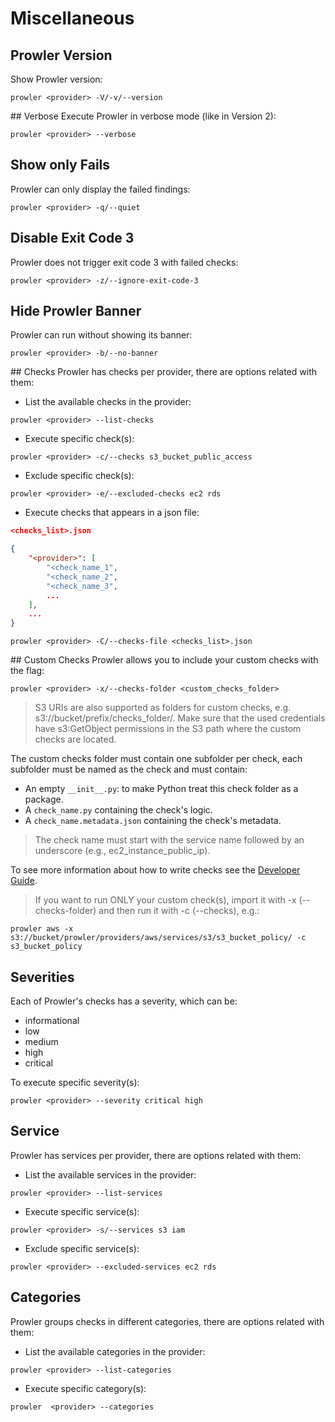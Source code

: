# Miscellaneous
## Prowler Version
Show Prowler version:
```console
prowler <provider> -V/-v/--version
```
## Verbose
Execute Prowler in verbose mode (like in Version 2):
```console
prowler <provider> --verbose
```
## Show only Fails
Prowler can only display the failed findings:
```console
prowler <provider> -q/--quiet
```
## Disable Exit Code 3
Prowler does not trigger exit code 3 with failed checks:
```console
prowler <provider> -z/--ignore-exit-code-3
```
## Hide Prowler Banner
Prowler can run without showing its banner:
```console
prowler <provider> -b/--no-banner
```
## Checks
Prowler has checks per provider, there are options related with them:

- List the available checks in the provider:
```console
prowler <provider> --list-checks
```
- Execute specific check(s):
```console
prowler <provider> -c/--checks s3_bucket_public_access
```
- Exclude specific check(s):
```console
prowler <provider> -e/--excluded-checks ec2 rds
```
- Execute checks that appears in a json file:
```json
<checks_list>.json

{
    "<provider>": [
        "<check_name_1",
        "<check_name_2",
        "<check_name_3",
        ...
    ],
    ...
}
```
```console
prowler <provider> -C/--checks-file <checks_list>.json
```
## Custom Checks
Prowler allows you to include your custom checks with the flag:
```console
prowler <provider> -x/--checks-folder <custom_checks_folder>
```
> S3 URIs are also supported as folders for custom checks, e.g. s3://bucket/prefix/checks_folder/. Make sure that the used credentials have s3:GetObject permissions in the S3 path where the custom checks are located.

The custom checks folder must contain one subfolder per check, each subfolder must be named as the check and must contain:

- An empty `__init__.py`: to make Python treat this check folder as a package.
- A `check_name.py` containing the check's logic.
- A `check_name.metadata.json` containing the check's metadata.
>The check name must start with the service name followed by an underscore (e.g., ec2_instance_public_ip).

To see more information about how to write checks see the [Developer Guide](../developer-guide/checks.md#create-a-new-check-for-a-provider).

> If you want to run ONLY your custom check(s), import it with -x (--checks-folder) and then run it with -c (--checks), e.g.:
```console
prowler aws -x s3://bucket/prowler/providers/aws/services/s3/s3_bucket_policy/ -c s3_bucket_policy
```

## Severities
Each of Prowler's checks has a severity, which can be:
- informational
- low
- medium
- high
- critical

To execute specific severity(s):
```console
prowler <provider> --severity critical high
```

## Service
Prowler has services per provider, there are options related with them:

- List the available services in the provider:
```console
prowler <provider> --list-services
```
- Execute specific service(s):
```console
prowler <provider> -s/--services s3 iam
```
- Exclude specific service(s):
```console
prowler <provider> --excluded-services ec2 rds
```

## Categories
Prowler groups checks in different categories, there are options related with them:

- List the available categories in the provider:
```console
prowler <provider> --list-categories
```
- Execute specific category(s):
```console
prowler  <provider> --categories
```
